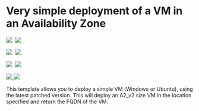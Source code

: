 # Very simple deployment of a VM in an Availability Zone

<IMG SRC="https://azbotstorage.blob.core.windows.net/badges/101-vm-simple-zones/PublicLastTestDate.svg" />&nbsp;
<IMG SRC="https://azbotstorage.blob.core.windows.net/badges/101-vm-simple-zones/PublicDeployment.svg" />&nbsp;

<IMG SRC="https://azbotstorage.blob.core.windows.net/badges/101-vm-simple-zones/FairfaxLastTestDate.svg" />&nbsp;
<IMG SRC="https://azbotstorage.blob.core.windows.net/badges/101-vm-simple-zones/FairfaxDeployment.svg" />&nbsp;

<IMG SRC="https://azbotstorage.blob.core.windows.net/badges/101-vm-simple-zones/BestPracticeResult.svg" />&nbsp;
<IMG SRC="https://azbotstorage.blob.core.windows.net/badges/101-vm-simple-zones/CredScanResult.svg" />&nbsp;

<a href="https://portal.azure.com/#create/Microsoft.Template/uri/https%3A%2F%2Fraw.githubusercontent.com%2FAzure%2Fazure-quickstart-templates%2Fmaster%2F101-vm-simple-zones%2Fazuredeploy.json" target="_blank">
    <img src="http://azuredeploy.net/deploybutton.png"/>
</a>
<a href="http://armviz.io/#/?load=https%3A%2F%2Fraw.githubusercontent.com%2FAzure%2Fazure-quickstart-templates%2Fmaster%2F101-vm-simple-zones%2Fazuredeploy.json" target="_blank">
    <img src="http://armviz.io/visualizebutton.png"/>
</a>

This template allows you to deploy a simple VM (Windows or Ubuntu), using the latest patched version. This will deploy an A2_v2 size VM in the location specified and return the FQDN of the VM.
